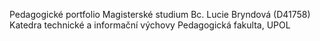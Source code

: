 Pedagogické portfolio
Magisterské studium
Bc. Lucie Bryndová (D41758)
Katedra technické a informační výchovy
Pedagogická fakulta, UPOL
